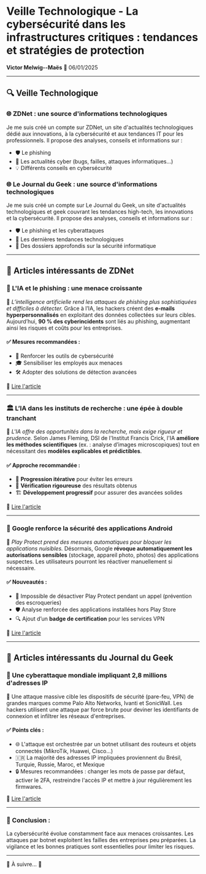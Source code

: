 # Veille Technologique - La cybersécurité dans les infrastructures critiques : tendances et stratégies de protection

**Victor Melwig--Maës** 📅 06/01/2025

---

## 🔍 Veille Technologique

### 🌐 ZDNet : une source d'informations technologiques

Je me suis créé un compte sur ZDNet, un site d'actualités technologiques dédié aux innovations, à la cybersécurité et aux tendances IT pour les professionnels. Il propose des analyses, conseils et informations sur :

- 🛡️ Le phishing
- 📰 Les actualités cyber (bugs, failles, attaques informatiques...)
- 💡 Différents conseils en cybersécurité

### 🌐 Le Journal du Geek : une source d'informations technologiques

Je me suis créé un compte sur Le Journal du Geek, un site d'actualités technologiques et geek couvrant les tendances high-tech, les innovations et la cybersécurité. Il propose des analyses, conseils et informations sur :

- 🛡️ Le phishing et les cyberattaques
- 📰 Les dernières tendances technologiques
- 📝 Des dossiers approfondis sur la sécurité informatique

---

## 📌 Articles intéressants de ZDNet

### 🤖 **L'IA et le phishing : une menace croissante**
📌 *L’intelligence artificielle rend les attaques de phishing plus sophistiquées et difficiles à détecter.* Grâce à l’IA, les hackers créent des **e-mails hyperpersonnalisés** en exploitant des données collectées sur leurs cibles. Aujourd’hui, **90 % des cyberincidents** sont liés au phishing, augmentant ainsi les risques et coûts pour les entreprises. 

#### ✅ **Mesures recommandées** : 
- 🔐 Renforcer les outils de cybersécurité
- 🎓 Sensibiliser les employés aux menaces
- 🛠️ Adopter des solutions de détection avancées

🔗 [Lire l'article](https://www.zdnet.fr/actualites/lia-rend-le-phishing-plus-redoutable-que-jamais-une-nouvelle-menace-pour-les-entreprises-403837.htm)

---

### 🏛️ **L’IA dans les instituts de recherche : une épée à double tranchant**
📌 *L'IA offre des opportunités dans la recherche, mais exige rigueur et prudence.* Selon James Fleming, DSI de l'Institut Francis Crick, l'IA **améliore les méthodes scientifiques** (ex. : analyse d’images microscopiques) tout en nécessitant des **modèles explicables et prédictibles**. 

#### ✅ **Approche recommandée** :
- 🚀 **Progression itérative** pour éviter les erreurs
- 🔎 **Vérification rigoureuse** des résultats obtenus
- 🏗️ **Développement progressif** pour assurer des avancées solides

🔗 [Lire l'article](https://www.zdnet.fr/actualites/lia-dans-les-instituts-de-recherche-est-une-arme-a-double-tranchant-voici-comment-eviter-les-risques-404216.htm?utm_campaign=NL_Zdnet_10012025&utm_content=10012025&utm_medium=email&utm_source=EMAIL&rwid=623A463B9D1B93D0AB16B6A4FE9F1BF398917405255DD759DEF646F7C0D84C6F)

---

### 📱 **Google renforce la sécurité des applications Android**
📌 *Play Protect prend des mesures automatiques pour bloquer les applications nuisibles.* Désormais, Google **révoque automatiquement les autorisations sensibles** (stockage, appareil photo, photos) des applications suspectes. Les utilisateurs pourront les réactiver manuellement si nécessaire. 

#### ✅ **Nouveautés :**
- 🚫 Impossible de désactiver Play Protect pendant un appel (prévention des escroqueries)
- 🛡️ Analyse renforcée des applications installées hors Play Store
- 🔍 Ajout d’un **badge de certification** pour les services VPN

🔗 [Lire l'article](https://www.zdnet.fr/actualites/google-supprime-automatiquement-les-autorisations-pour-les-applications-nuisibles-405375.htm)

---

## 📌 Articles intéressants du Journal du Geek

### 🚀 Une cyberattaque mondiale impliquant 2,8 millions d'adresses IP

📀 Une attaque massive cible les dispositifs de sécurité (pare-feu, VPN) de grandes marques comme Palo Alto Networks, Ivanti et SonicWall. Les hackers utilisent une attaque par force brute pour deviner les identifiants de connexion et infiltrer les réseaux d'entreprises.

#### ✅ Points clés :

- 🌐 L'attaque est orchestrée par un botnet utilisant des routeurs et objets connectés (MikroTik, Huawei, Cisco...)
- 🇮🇷 La majorité des adresses IP impliquées proviennent du Brésil, Turquie, Russie, Maroc, et Mexique
- 🔒 Mesures recommandées : changer les mots de passe par défaut, activer le 2FA, restreindre l'accès IP et mettre à jour régulièrement les firmwares.

🔗 [Lire l'article](#)

---

### 📀 Conclusion : 

La cybersécurité évolue constamment face aux menaces croissantes. Les attaques par botnet exploitent les failles des entreprises peu préparées. La vigilance et les bonnes pratiques sont essentielles pour limiter les risques.

---

🔎 À suivre... 🚀




